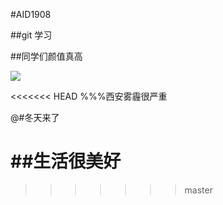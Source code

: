 #AID1908

##git 学习

##同学们颜值真高

![](./rain.ipg)


<<<<<<< HEAD
%%%西安雾霾很严重


@#冬天来了


##生活很美好
=======

>>>>>>> master
